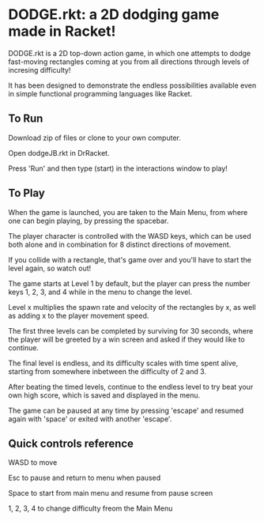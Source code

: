 # DODGE.rkt: a 2D dodging game made in Racket!

DODGE.rkt is a 2D top-down action game, in which one attempts to dodge fast-moving rectangles coming at you from all directions through levels of incresing difficulty!

It has been designed to demonstrate the endless possibilities available even in simple functional programming languages like Racket.

## To Run
Download zip of files or clone to your own computer.

Open dodgeJB.rkt in DrRacket.

Press 'Run' and then type (start) in the interactions window to play!


## To Play
When the game is launched, you are taken to the Main Menu, from where one can begin playing, by pressing the spacebar.

The player character is controlled with the WASD keys, which can be used both alone and in combination for 8 distinct directions of movement.

If you collide with a rectangle, that's game over and you'll have to start the level again, so watch out!

The game starts at Level 1 by default, but the player can press the number keys 1, 2, 3, and 4 while in the menu to change the level.

Level x multiplies the spawn rate and velocity of the rectangles by x, as well as adding x to the player movement speed.

The first three levels can be completed by surviving for 30 seconds, where the player will be greeted by a win screen and asked if they would like to continue.

The final level is endless, and its difficulty scales with time spent alive, starting from somewhere inbetween the difficulty of 2 and 3.

After beating the timed levels, continue to the endless level to try beat your own high score, which is saved and displayed in the menu.

The game can be paused at any time by pressing 'escape' and resumed again with 'space' or exited with another 'escape'.


## Quick controls reference
WASD to move

Esc to pause and return to menu when paused

Space to start from main menu and resume from pause screen

1, 2, 3, 4 to change difficulty freom the Main Menu
